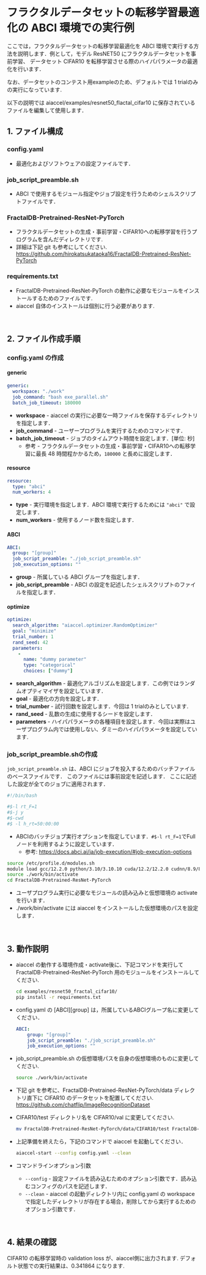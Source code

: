 # フラクタルデータセットの転移学習最適化の ABCI 環境での実行例

ここでは，フラクタルデータセットの転移学習最適化を ABCI 環境で実行する方法を説明します．例として，モデル ResNET50 にフラクタルデータセットを事前学習、 データセット CIFAR10 を転移学習させる際のハイパパラメータの最適化を行います．

なお、データセットのコンテスト用exampleのため、デフォルトでは 1 trialのみの実行になっています.

以下の説明では aiaccel/examples/resnet50_flactal_cifar10 に保存されているファイルを編集して使用します．



## 1. ファイル構成

### config.yaml

- 最適化およびソフトウェアの設定ファイルです．


### job_script_preamble.sh

- ABCI で使用するモジュール指定やジョブ設定を行うためのシェルスクリプトファイルです．


### FractalDB-Pretrained-ResNet-PyTorch

- フラクタルデータセットの生成・事前学習・CIFAR10への転移学習を行うプログラムを含んだディレクトリです.
- 詳細は下記 git も参考にしてください.
https://github.com/hirokatsukataoka16/FractalDB-Pretrained-ResNet-PyTorch


### requirements.txt

- FractalDB-Pretrained-ResNet-PyTorch の動作に必要なモジュールをインストールするためのファイルです.
- aiaccel 自体のインストールは個別に行う必要があります.


<br>

## 2. ファイル作成手順

### config.yaml の作成

#### generic
```yaml
generic:
  workspace: "./work"
  job_command: "bash exe_parallel.sh"
  batch_job_timeout: 180000
```
- **workspace** - aiaccel の実行に必要な一時ファイルを保存するディレクトリを指定します．
- **job_command** - ユーザープログラムを実行するためのコマンドです．
- **batch_job_timeout** - ジョブのタイムアウト時間を設定します．[単位: 秒]
    - 参考 - フラクタルデータセットの生成・事前学習・CIFAR10への転移学習に最長 48 時間程かかるため，`180000` と長めに設定します．

#### resource
```yaml
resource:
  type: "abci"
  num_workers: 4
```

- **type** - 実行環境を指定します．ABCI 環境で実行するためには `"abci"` で設定します．
- **num_workers** - 使用するノード数を指定します．


#### ABCI
```yaml
ABCI:
  group: "[group]"
  job_script_preamble: "./job_script_preamble.sh"
  job_execution_options: ""

```

- **group** - 所属している ABCI グループを指定します．
- **job_script_preamble** - ABCI の設定を記述したシェルスクリプトのファイルを指定します．


#### optimize
```yaml
optimize:
  search_algorithm: "aiaccel.optimizer.RandomOptimizer"
  goal: "minimize"
  trial_number: 1
  rand_seed: 42
  parameters:
    -
      name: "dummy parameter"
      type: "categorical"
      choices: ["dummy"]

```

- **search_algorithm** - 最適化アルゴリズムを設定します．この例ではランダムオプティマイザを設定しています．
- **goal** - 最適化の方向を設定します．
- **trial_number** - 試行回数を設定します．今回は 1 trialのみとしています.
- **rand_seed** - 乱数の生成に使用するシードを設定します．
- **parameters** - ハイパパラメータの各種項目を設定します．今回は実際はユーザプログラム内では使用しない、ダミーのハイパパラメータを設定しています.


### job_script_preamble.shの作成

`job_script_preamble.sh` は、ABCI にジョブを投入するためのバッチファイルのベースファイルです．
このファイルには事前設定を記述します．
ここに記述した設定が全てのジョブに適用されます．

```bash
#!/bin/bash

#$-l rt_F=1
#$-j y
#$-cwd
#$ -l h_rt=50:00:00
```

- ABCIのバッチジョブ実行オプションを指定しています．`#$-l rt_F=1`でFullノードを利用するように設定しています．
    - 参考: https://docs.abci.ai/ja/job-execution/#job-execution-options

```bash
source /etc/profile.d/modules.sh
module load gcc/12.2.0 python/3.10/3.10.10 cuda/12.2/12.2.0 cudnn/8.9/8.9.2
source ./work/bin/activate
cd FractalDB-Pretrained-ResNet-PyTorch
```
- ユーザプログラム実行に必要なモジュールの読み込みと仮想環境の activate を行います．
- ./work/bin/activate には aiaccel をインストールした仮想環境のパスを設定します．


<br>


## 3. 動作説明
- aiaccel の動作する環境作成・activate後に、下記コマンドを実行して FractalDB-Pretrained-ResNet-PyTorch 用のモジュールをインストールしてください.

    ```bash
    cd examples/resnet50_fractal_cifar10/
    pip install -r requirements.txt 
    ```

- config.yaml の [ABCI][group] は，所属しているABCIグループ名に変更してください．

    ```yaml
    ABCI:
        group: "[group]"
        job_script_preamble: "./job_script_preamble.sh"
        job_execution_options: ""
    ```

- job_script_preamble.sh の仮想環境パスを自身の仮想環境のものに変更してください.

    ```bash
    source ./work/bin/activate
    ```

- 下記 git を参考に、FractalDB-Pretrained-ResNet-PyTorch/data ディレクトリ直下に CIFAR10 のデータセットを配置してください.
  https://github.com/chatflip/ImageRecognitionDataset


- CIFAR10/test ディレクトリ名を CIFAR10/val に変更してください.

    ```bash
    mv FractalDB-Pretrained-ResNet-PyTorch/data/CIFAR10/test FractalDB-Pretrained-ResNet-PyTorch/data/CIFAR10/val
    ```

- 上記準備を終えたら，下記のコマンドで aiaccel を起動してください．

    ```bash
    aiaccel-start --config config.yaml --clean
    ```
- コマンドラインオプション引数
    - `--config` - 設定ファイルを読み込むためのオプション引数です．読み込むコンフィグのパスを記述します．
    - `--clean` - aiaccel の起動ディレクトリ内に config.yaml の workspace で指定したディレクトリが存在する場合，削除してから実行するためのオプション引数です．

<br>

## 4. 結果の確認

CIFAR10 の転移学習時の validation loss が、aiaccel側に出力されます.
デフォルト状態での実行結果は、0.341864 になります.